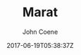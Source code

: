 ---
title: "Marat"
github: https://github.com/JohnCoene/marat
demo: https://marat.john-coene.com
author: John Coene
draft: true
ssg:
  - Jekyll
cms:
  - No Cms
date: 2017-06-19T05:38:37Z
github_branch: master
---